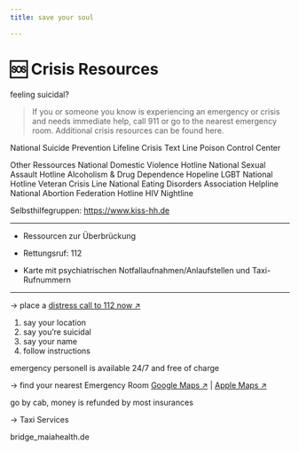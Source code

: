 ```yaml
---
title: save your soul

---
```


# 🆘 Crisis Resources

feeling suicidal?
> If you or someone you know is experiencing an emergency or crisis and needs immediate help, call 911 or go to the nearest emergency room. Additional crisis resources can be found here.


National Suicide Prevention Lifeline
Crisis Text Line
Poison Control Center

Other Ressources
National Domestic Violence Hotline
National Sexual Assault Hotline
Alcoholism & Drug Dependence Hopeline
LGBT National Hotline
Veteran Crisis Line
National Eating Disorders Association Helpline
National Abortion Federation Hotline
HIV Nightline

Selbsthilfegruppen: https://www.kiss-hh.de

---

- Ressourcen zur Überbrückung

- Rettungsruf: 112

- Karte mit psychiatrischen Notfallaufnahmen/Anlaufstellen und Taxi-Rufnummern
 
---

→ place a [distress call to 112 now ↗](tel: )

1. say your location
2. say you’re suicidal
3. say your name
4. follow instructions

emergency personell is available 24/7 and free of charge

→ find your nearest Emergency Room	[Google Maps ↗](//google.com/maps/search/?api=1&query=Notaufnahme) | [Apple Maps ↗](//maps.apple.com/?q=Notaufnahme)

go by cab, money is refunded by most insurances 

-> Taxi Services


bridge_maiahealth.de